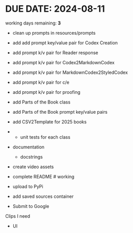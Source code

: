 
# DUE DATE: 2024-08-11
working days remaining: **3**


- clean up prompts in resources/prompts

- add add prompt key/value pair for Codex Creation
- add prompt k/v pair for Reader response
- add prompt k/v pair for Codex2MarkdownCodex
- add prompt k/v pair for MarkdownCodex2StyledCodex
- add prompt k/v pair for c/e
- add prompt k/v pair for proofing
- add Parts of the Book class
- add Parts of the Book prompt key/value pairs
- add CSV2Template for 2025 books
- - unit tests for each class
- documentation
  - docstrings
- create video assets
- complete README # working
- upload to PyPi
- add saved sources container

- Submit to Google

Clips I need
- UI